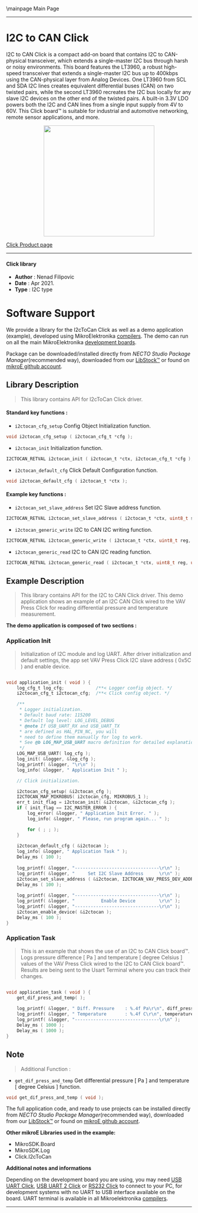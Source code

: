 \mainpage Main Page

---
# I2C to CAN Click

I2C to CAN Click is a compact add-on board that contains I2C to CAN-physical transceiver, which extends a single-master I2C bus through harsh or noisy environments. This board features the LT3960, a robust high-speed transceiver that extends a single-master I2C bus up to 400kbps using the CAN-physical layer from Analog Devices. One LT3960 from SCL and SDA I2C lines creates equivalent differential buses (CAN) on two twisted pairs, while the second LT3960 recreates the I2C bus locally for any slave I2C devices on the other end of the twisted pairs. A built-in 3.3V LDO powers both the I2C and CAN lines from a single input supply from 4V to 60V. This Click board™ is suitable for industrial and automotive networking, remote sensor applications, and more.

<p align="center">
  <img src="https://download.mikroe.com/images/click_for_ide/i2ctocan_click.png" height=300px>
</p>

[Click Product page](https://www.mikroe.com/i2c-to-can-click)

---


#### Click library

- **Author**        : Nenad Filipovic
- **Date**          : Apr 2021.
- **Type**          : I2C type


# Software Support

We provide a library for the I2cToCan Click
as well as a demo application (example), developed using MikroElektronika
[compilers](https://www.mikroe.com/necto-studio).
The demo can run on all the main MikroElektronika [development boards](https://www.mikroe.com/development-boards).

Package can be downloaded/installed directly from *NECTO Studio Package Manager*(recommended way), downloaded from our [LibStock&trade;](https://libstock.mikroe.com) or found on [mikroE github account](https://github.com/MikroElektronika/mikrosdk_click_v2/tree/master/clicks).

## Library Description

> This library contains API for I2cToCan Click driver.

#### Standard key functions :

- `i2ctocan_cfg_setup` Config Object Initialization function.
```c
void i2ctocan_cfg_setup ( i2ctocan_cfg_t *cfg );
```

- `i2ctocan_init` Initialization function.
```c
I2CTOCAN_RETVAL i2ctocan_init ( i2ctocan_t *ctx, i2ctocan_cfg_t *cfg );
```

- `i2ctocan_default_cfg` Click Default Configuration function.
```c
void i2ctocan_default_cfg ( i2ctocan_t *ctx );
```

#### Example key functions :

- `i2ctocan_set_slave_address` Set I2C Slave address function.
```c
I2CTOCAN_RETVAL i2ctocan_set_slave_address ( i2ctocan_t *ctx, uint8_t slave_addr );
```

- `i2ctocan_generic_write` I2C to CAN I2C writing function.
```c
I2CTOCAN_RETVAL i2ctocan_generic_write ( i2ctocan_t *ctx, uint8_t reg, uint8_t *tx_buf, uint8_t tx_len );
```

- `i2ctocan_generic_read` I2C to CAN I2C reading function.
```c
I2CTOCAN_RETVAL i2ctocan_generic_read ( i2ctocan_t *ctx, uint8_t reg, uint8_t *rx_buf, uint8_t rx_len );
```

## Example Description

> This library contains API for the I2C to CAN Click driver.
> This demo application shows an example of an I2C CAN Click 
> wired to the VAV Press Click for reading 
> differential pressure and temperature measurement.

**The demo application is composed of two sections :**

### Application Init

> Initialization of I2C module and log UART.
> After driver initialization and default settings, 
> the app set VAV Press Click I2C slave address ( 0x5C ) 
> and enable device.

```c

void application_init ( void ) {
    log_cfg_t log_cfg;            /**< Logger config object. */
    i2ctocan_cfg_t i2ctocan_cfg;  /**< Click config object. */

    /** 
     * Logger initialization.
     * Default baud rate: 115200
     * Default log level: LOG_LEVEL_DEBUG
     * @note If USB_UART_RX and USB_UART_TX 
     * are defined as HAL_PIN_NC, you will 
     * need to define them manually for log to work. 
     * See @b LOG_MAP_USB_UART macro definition for detailed explanation.
     */
    LOG_MAP_USB_UART( log_cfg );
    log_init( &logger, &log_cfg );
    log_printf( &logger, "\r\n" );
    log_info( &logger, " Application Init " );

    // Click initialization.

    i2ctocan_cfg_setup( &i2ctocan_cfg );
    I2CTOCAN_MAP_MIKROBUS( i2ctocan_cfg, MIKROBUS_1 );
    err_t init_flag = i2ctocan_init( &i2ctocan, &i2ctocan_cfg );
    if ( init_flag == I2C_MASTER_ERROR ) {
        log_error( &logger, " Application Init Error. " );
        log_info( &logger, " Please, run program again... " );

        for ( ; ; );
    }
    
    i2ctocan_default_cfg ( &i2ctocan );
    log_info( &logger, " Application Task " );
    Delay_ms ( 100 );
    
    log_printf( &logger, "--------------------------------\r\n" );
    log_printf( &logger, "     Set I2C Slave Address      \r\n" );
    i2ctocan_set_slave_address ( &i2ctocan, I2CTOCAN_VAV_PRESS_DEV_ADDR );
    Delay_ms ( 100 );
    
    log_printf( &logger, "--------------------------------\r\n" );
    log_printf( &logger, "          Enable Device         \r\n" );
    log_printf( &logger, "--------------------------------\r\n" );
    i2ctocan_enable_device( &i2ctocan );
    Delay_ms ( 100 );
}

```

### Application Task

> This is an example that shows the use of an I2C to CAN Click board™.
> Logs pressure difference [ Pa ] and temperature [ degree Celsius ] values 
> of the VAV Press Click wired to the I2C to CAN Click board™.  
> Results are being sent to the Usart Terminal where you can track their changes.

```c

void application_task ( void ) {
    get_dif_press_and_temp( );
    
    log_printf( &logger, " Diff. Pressure    : %.4f Pa\r\n", diff_press );
    log_printf( &logger, " Temperature       : %.4f C\r\n", temperature );
    log_printf( &logger, "--------------------------------\r\n" );
    Delay_ms ( 1000 );
    Delay_ms ( 1000 );
}

```

## Note

> Additional Function :

- `get_dif_press_and_temp` Get differential pressure [ Pa ] and temperature [ degree Celsius ] function. 
```c
void get_dif_press_and_temp ( void );
```

The full application code, and ready to use projects can be installed directly from *NECTO Studio Package Manager*(recommended way), downloaded from our [LibStock&trade;](https://libstock.mikroe.com) or found on [mikroE github account](https://github.com/MikroElektronika/mikrosdk_click_v2/tree/master/clicks).

**Other mikroE Libraries used in the example:**

- MikroSDK.Board
- MikroSDK.Log
- Click.I2cToCan

**Additional notes and informations**

Depending on the development board you are using, you may need
[USB UART Click](https://www.mikroe.com/usb-uart-click),
[USB UART 2 Click](https://www.mikroe.com/usb-uart-2-click) or
[RS232 Click](https://www.mikroe.com/rs232-click) to connect to your PC, for
development systems with no UART to USB interface available on the board. UART
terminal is available in all Mikroelektronika
[compilers](https://shop.mikroe.com/compilers).

---
